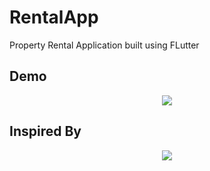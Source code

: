 # RentalApp

Property Rental Application built using FLutter

## Demo

<p align="center">
  <img src="https://raw.githubusercontent.com/Sagarpoudel122/RentalApp/master/demo/demo.gif"/>

</p>

## Inspired By

<p align="center">
<img src="https://raw.githubusercontent.com/Sagarpoudel122/RentalApp/master/demo/inspiredBy.png"/>
</p>
